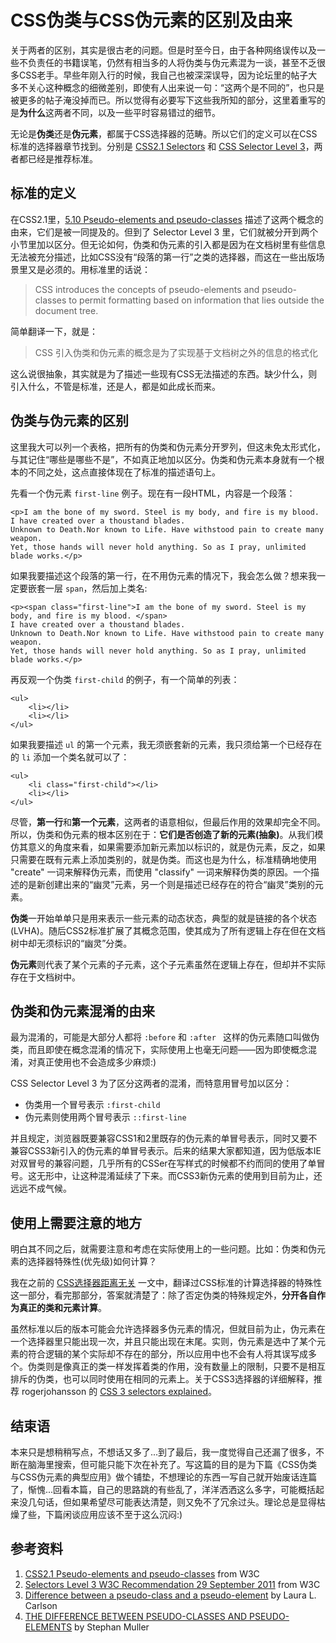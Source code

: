 # CSS伪类与CSS伪元素的区别及由来

关于两者的区别，其实是很古老的问题。但是时至今日，由于各种网络误传以及一些不负责任的书籍误笔，仍然有相当多的人将伪类与伪元素混为一谈，甚至不乏很多CSS老手。早些年刚入行的时候，我自己也被深深误导，因为论坛里的帖子大多不关心这种概念的细微差别，即使有人出来说一句：“这两个是不同的”，也只是被更多的帖子淹没掉而已。所以觉得有必要写下这些我所知的部分，这里着重写的是**为什么**这两者不同，以及一些平时容易错过的细节。

无论是**伪类**还是**伪元素**，都属于CSS选择器的范畴。所以它们的定义可以在CSS标准的选择器章节找到。分别是 [CSS2.1 Selectors](http://www.w3.org/TR/CSS2/selector.html) 和 [CSS Selector Level 3](http://www.w3.org/TR/selectors/)，两者都已经是推荐标准。

## 标准的定义

在CSS2.1里，[5.10 Pseudo-elements and pseudo-classes](http://www.w3.org/TR/CSS2/selector.html#pseudo-elements) 描述了这两个概念的由来，它们是被一同提及的。但到了 Selector Level 3 里，它们就被分开到两个小节里加以区分。但无论如何，伪类和伪元素的引入都是因为在文档树里有些信息无法被充分描述，比如CSS没有“段落的第一行”之类的选择器，而这在一些出版场景里又是必须的。用标准里的话说：

> CSS introduces the concepts of pseudo-elements and pseudo-classes to permit formatting based on information that lies outside the document tree.

简单翻译一下，就是：

> CSS 引入伪类和伪元素的概念是为了实现基于文档树之外的信息的格式化

这么说很抽象，其实就是为了描述一些现有CSS无法描述的东西。缺少什么，则引入什么，不管是标准，还是人，都是如此成长而来。

## 伪类与伪元素的区别

这里我大可以列一个表格，把所有的伪类和伪元素分开罗列，但这未免太形式化，与其记住“哪些是哪些不是”，不如真正地加以区分。伪类和伪元素本身就有一个根本的不同之处，这点直接体现在了标准的描述语句上。

先看一个伪元素 `first-line` 例子。现在有一段HTML，内容是一个段落：

```
<p>I am the bone of my sword. Steel is my body, and fire is my blood. 
I have created over a thoustand blades. 
Unknown to Death.Nor known to Life. Have withstood pain to create many weapon. 
Yet, those hands will never hold anything. So as I pray, unlimited blade works.</p>
```

如果我要描述这个段落的第一行，在不用伪元素的情况下，我会怎么做？想来我一定要嵌套一层 `span`，然后加上类名:

```
<p><span class="first-line">I am the bone of my sword. Steel is my body, and fire is my blood. </span> 
I have created over a thoustand blades.
Unknown to Death.Nor known to Life. Have withstood pain to create many weapon. 
Yet, those hands will never hold anything. So as I pray, unlimited blade works.</p>
```

再反观一个伪类 `first-child` 的例子，有一个简单的列表：

```
<ul>
	<li></li>
	<li></li>
</ul>
```

如果我要描述 `ul` 的第一个元素，我无须嵌套新的元素，我只须给第一个已经存在的 `li` 添加一个类名就可以了：

```
<ul>
	<li class="first-child"></li>
	<li></li>
</ul>
```

尽管，**第一行**和**第一个元素**，这两者的语意相似，但最后作用的效果却完全不同。所以，伪类和伪元素的根本区别在于：**它们是否创造了新的元素(抽象)**。从我们模仿其意义的角度来看，如果需要添加新元素加以标识的，就是伪元素，反之，如果只需要在既有元素上添加类别的，就是伪类。而这也是为什么，标准精确地使用 "create" 一词来解释伪元素，而使用 "classify" 一词来解释伪类的原因。一个描述的是新创建出来的“幽灵”元素，另一个则是描述已经存在的符合“幽灵”类别的元素。

**伪类**一开始单单只是用来表示一些元素的动态状态，典型的就是链接的各个状态(LVHA)。随后CSS2标准扩展了其概念范围，使其成为了所有逻辑上存在但在文档树中却无须标识的“幽灵”分类。

**伪元素**则代表了某个元素的子元素，这个子元素虽然在逻辑上存在，但却并不实际存在于文档树中。


## 伪类和伪元素混淆的由来

最为混淆的，可能是大部分人都将 `:before` 和 `:after ` 这样的伪元素随口叫做伪类，而且即使在概念混淆的情况下，实际使用上也毫无问题——因为即使概念混淆，对真正使用也不会造成多少麻烦:)

CSS Selector Level 3 为了区分这两者的混淆，而特意用冒号加以区分：

- 伪类用一个冒号表示 `:first-child`
- 伪元素则使用两个冒号表示 `::first-line`

并且规定，浏览器既要兼容CSS1和2里既存的伪元素的单冒号表示，同时又要不兼容CSS3新引入的伪元素的单冒号表示。后来的结果大家都知道，因为低版本IE对双冒号的兼容问题，几乎所有的CSSer在写样式的时候都不约而同的使用了单冒号。这无形中，让这种混淆延续了下来。而CSS3新伪元素的使用到目前为止，还远远不成气候。

## 使用上需要注意的地方

明白其不同之后，就需要注意和考虑在实际使用上的一些问题。比如：伪类和伪元素的选择器特殊性(优先级)如何计算？

我在之前的 [CSS选择器距离无关](https://swordair.com/css-selectors-independent-of-the-distance) 一文中，翻译过CSS标准的计算选择器的特殊性这一部分，看完那部分，答案就清楚了：除了否定伪类的特殊规定外，**分开各自作为真正的类和元素计算**。

虽然标准以后的版本可能会允许选择器多伪元素的情况，但就目前为止，伪元素在一个选择器里只能出现一次，并且只能出现在末尾。实则，伪元素是选中了某个元素的符合逻辑的某个实际却不存在的部分，所以应用中也不会有人将其误写成多个。伪类则是像真正的类一样发挥着类的作用，没有数量上的限制，只要不是相互排斥的伪类，也可以同时使用在相同的元素上。关于CSS3选择器的详细解释，推荐 rogerjohansson 的 [CSS 3 selectors explained](http://www.456bereastreet.com/archive/200601/css_3_selectors_explained/)。

## 结束语
本来只是想稍稍写点，不想话又多了...到了最后，我一度觉得自己还漏了很多，不断在脑海里搜索，但可能只能下次在补充了。写这篇的目的是为下篇《CSS伪类与CSS伪元素的典型应用》做个铺垫，不想理论的东西一写自己就开始废话连篇了，惭愧...回看本篇，自己的思路跳的有些乱了，洋洋洒洒这么多字，可能概括起来没几句话，但如果希望尽可能表达清楚，则又免不了冗余过头。理论总是显得枯燥了些，下篇闲谈应用应该不至于这么沉闷:)

## 参考资料

1. [CSS2.1 Pseudo-elements and pseudo-classes](http://www.w3.org/TR/CSS2/selector.html#pseudo-elements) from W3C
2. [Selectors Level 3 W3C Recommendation 29 September 2011](http://www.w3.org/TR/selectors/) from W3C
3. [Difference between a pseudo-class and a pseudo-element](http://www.d.umn.edu/~lcarlson/csswork/selectors/pseudo_dif.html) by Laura L. Carlson
4. [THE DIFFERENCE BETWEEN PSEUDO-CLASSES AND PSEUDO-ELEMENTS](http://www.stephanmuller.nl/difference-pseudo-classes-pseudo-elements/) by Stephan Muller